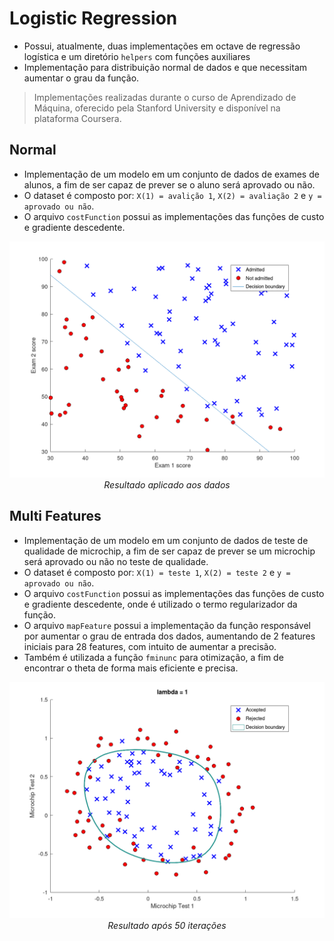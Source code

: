 <h1>Logistic Regression</h1>

- Possui, atualmente, duas implementações em octave de regressão logística e um diretório `helpers` com funções auxiliares
- Implementação para distribuição normal de dados e que necessitam aumentar o grau da função.
> Implementações realizadas durante o curso de Aprendizado de Máquina, oferecido pela Stanford University e disponível na plataforma Coursera.

<h2>Normal</h2>

- Implementação de um modelo em um conjunto de dados de exames de alunos, a fim de ser capaz de prever se o aluno será aprovado ou não.
- O dataset é composto por: `X(1) = avalição 1`, `X(2) = avaliação 2` e `y = aprovado ou não`.
- O arquivo `costFunction` possui as implementações das funções de custo e gradiente descedente.

<p align="center">
    <img src="https://github.com/fdloopes/Praticas_Machine_Learning/blob/main/Octave/Logistic_Regression/normal/result.png"/><br/>
    <em>Resultado aplicado aos dados</em>
</p>

<h2>Multi Features</h2>

- Implementação de um modelo em um conjunto de dados de teste de qualidade de microchip, a fim de ser capaz de prever se um microchip será aprovado ou não no teste de qualidade.
- O dataset é composto por: `X(1) = teste 1`, `X(2) = teste 2` e `y = aprovado ou não`.
- O arquivo `costFunction` possui as implementações das funções de custo e gradiente descedente, onde é utilizado o termo regularizador da função.
- O arquivo `mapFeature` possui a implementação da função responsável por aumentar o grau de entrada dos dados, aumentando de 2 features iniciais para 28 features, com intuito de aumentar a precisão.
- Também é utilizada a função `fminunc` para otimização, a fim de encontrar o theta de forma mais eficiente e precisa.

<p align="center">
    <img src="https://github.com/fdloopes/Praticas_Machine_Learning/blob/main/Octave/Logistic_Regression/regularized/result.png"/><br/>
    <em>Resultado após 50 iterações</em>
</p>
